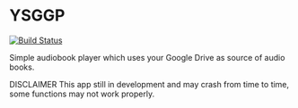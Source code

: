 YSGGP 
==========================
[![Build Status](https://travis-ci.org/Yurssoft/YSGGP.svg?branch=master)](https://travis-ci.org/Yurssoft/YSGGP)

Simple audiobook player which uses your Google Drive as source of audio books.

DISCLAIMER
This app still in development and may crash from time to time, some functions may not work properly.
